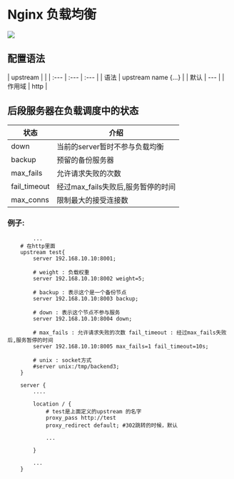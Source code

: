 # Nginx 负载均衡

![](https://github.com/kingofzihua/middleware-architecture-based-on-nginx/tree/2e7a10d6ee4bfe83fce6d75d27b818bc96a69f67/assets/load-balancing-nginx.png)

## 配置语法

| upstream |  |
| :--- | :--- | :--- |
| 语法 | upstream name {...} |
| 默认 | --- |
| 作用域 | http |

## 后段服务器在负载调度中的状态

| 状态 | 介绍 |
| --- | --- |
| down | 当前的server暂时不参与负载均衡 |
| backup | 预留的备份服务器 |
| max\_fails | 允许请求失败的次数 |
| fail\_timeout | 经过max\_fails失败后,服务暂停的时间 |
| max\_conns | 限制最大的接受连接数 |

### 例子:

```text
        ...
    # 在http里面
    upstream test{
        server 192.168.10.10:8001;

        # weight : 负载权重
        server 192.168.10.10:8002 weight=5;

        # backup : 表示这个是一个备份节点
        server 192.168.10.10:8003 backup; 

        # down : 表示这个节点不参与服务
        server 192.168.10.10:8004 down;

        # max_fails : 允许请求失败的次数 fail_timeout : 经过max_fails失败后,服务暂停的时间
        server 192.168.10.10:8005 max_fails=1 fail_timeout=10s;

        # unix : socket方式
        #server unix:/tmp/backend3; 
    }

    server {
        ....

        location / {
            # test是上面定义的upstream 的名字
            proxy_pass http://test
            proxy_redirect default; #302跳转的时候，默认

            ...

        }

        ...
    }
```

